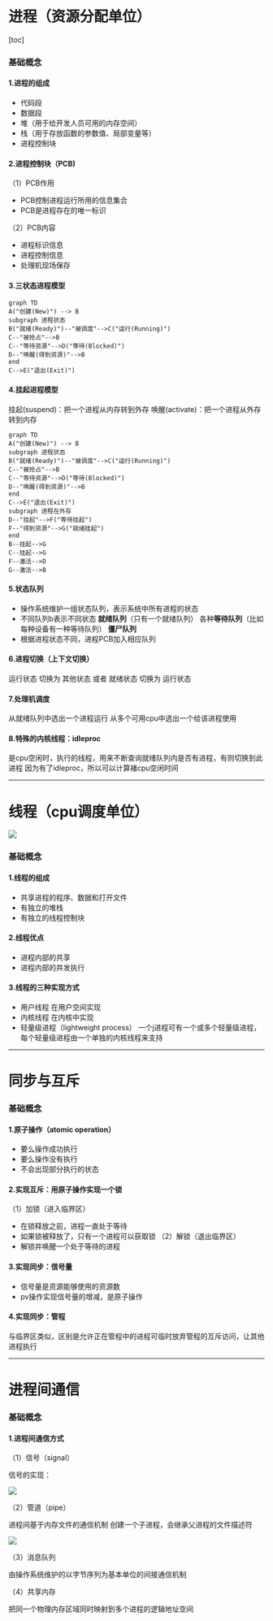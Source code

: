# 进程（资源分配单位）
[toc]
### 基础概念
#### 1.进程的组成
* 代码段
* 数据段
* 堆（用于给开发人员可用的内存空间）
* 栈（用于存放函数的参数值、局部变量等）
* 进程控制块
#### 2.进程控制块（PCB)
（1）PCB作用
* PCB控制进程运行所用的信息集合
* PCB是进程存在的唯一标识

（2）PCB内容
* 进程标识信息
* 进程控制信息
* 处理机现场保存

#### 3.三状态进程模型
```mermaid
graph TD
A("创建(New)") --> B
subgraph 进程状态
B("就绪(Ready)")--"被调度"-->C("运行(Running)")
C--"被抢占"-->B
C--"等待资源"-->D("等待(Blocked)")
D--"唤醒(得到资源)"-->B
end
C-->E("退出(Exit)")
```
#### 4.挂起进程模型
挂起(suspend)：把一个进程从内存转到外存
唤醒(activate)：把一个进程从外存转到内存

```mermaid
graph TD
A("创建(New)") --> B
subgraph 进程状态
B("就绪(Ready)")--"被调度"-->C("运行(Running)")
C--"被抢占"-->B
C--"等待资源"-->D("等待(Blocked)")
D--"唤醒(得到资源)"-->B
end
C-->E("退出(Exit)")
subgraph 进程在外存
D--"挂起"-->F("等待挂起")
F--"得到资源"-->G("就绪挂起")
end
B--挂起-->G
C--挂起-->G
F--激活-->D
G--激活-->B
```
#### 5.状态队列
* 操作系统维护一组状态队列，表示系统中所有进程的状态
* 不同队列b表示不同状态
**就绪队列**（只有一个就绪队列）
各种**等待队列**（比如每种设备有一种等待队列）
**僵尸队列**
* 根据进程状态不同，进程PCB加入相应队列
#### 6.进程切换（上下文切换）
运行状态 切换为 其他状态
或者 就绪状态 切换为 运行状态
#### 7.处理机调度
从就绪队列中选出一个进程运行
从多个可用cpu中选出一个给该进程使用
#### 8.特殊的内核线程：idleproc
是cpu空闲时，执行的线程，用来不断查询就绪队列内是否有进程，有则切换到此进程
因为有了idleproc，所以可以计算褚cpu空闲时间
***
# 线程（cpu调度单位）
![](./imgs/process_and_threads_03.png)
### 基础概念
#### 1.线程的组成
* 共享进程的程序、数据和打开文件
* 有独立的堆栈
* 有独立的线程控制块
#### 2.线程优点
* 进程内部的共享
* 进程内部的并发执行
#### 3.线程的三种实现方式
* 用户线程
在用户空间实现
* 内核线程
在内核中实现
* 轻量级进程（lightweight process）
一个j进程可有一个或多个轻量级进程，每个轻量级进程由一个单独的内核线程来支持
***
# 同步与互斥
### 基础概念
#### 1.原子操作（atomic operation）
* 要么操作成功执行
* 要么操作没有执行
* 不会出现部分执行的状态
#### 2.实现互斥：用原子操作实现一个锁
（1）加锁（进入临界区）
* 在锁释放之前，进程一直处于等待
* 如果锁被释放了，只有一个进程可以获取锁
（2）解锁（退出临界区）
* 解锁并唤醒一个处于等待的进程
####  3.实现同步：信号量
*  信号量是资源能够使用的资源数
* pv操作实现信号量的增减，是原子操作
#### 4.实现同步：管程
与临界区类似，区别是允许正在管程中的进程可临时放弃管程的互斥访问，让其他进程执行
***
# 进程间通信
### 基础概念
#### 1.进程间通信方式
（1）信号（signal）

信号的实现：

![](./imgs/process_and_threads_01.png)

（2）管道（pipe）

进程间基于内存文件的通信机制
创建一个子进程，会继承父进程的文件描述符

![](./imgs/process_and_threads_02.png)

（3）消息队列

由操作系统维护的以字节序列为基本单位的间接通信机制

（4）共享内存

把同一个物理内存区域同时映射到多个进程的逻辑地址空间
